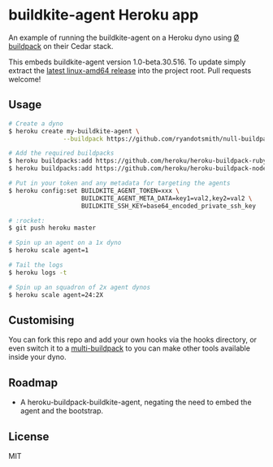 # buildkite-agent Heroku app

An example of running the buildkite-agent on a Heroku dyno using [Ø buildpack](https://github.com/ryandotsmith/null-buildpack) on their Cedar stack.

This embeds buildkite-agent version 1.0-beta.30.516. To update simply extract the [latest linux-amd64 release](https://github.com/buildkite/agent/releases) into the project root. Pull requests welcome!

## Usage

```bash
# Create a dyno
$ heroku create my-buildkite-agent \
               --buildpack https://github.com/ryandotsmith/null-buildpack.git

# Add the required buildpacks
$ heroku buildpacks:add https://github.com/heroku/heroku-buildpack-ruby
$ heroku buildpacks:add https://github.com/heroku/heroku-buildpack-nodejs

# Put in your token and any metadata for targeting the agents
$ heroku config:set BUILDKITE_AGENT_TOKEN=xxx \
                    BUILDKITE_AGENT_META_DATA=key1=val2,key2=val2 \
                    BUILDKITE_SSH_KEY=base64_encoded_private_ssh_key

# :rocket:
$ git push heroku master

# Spin up an agent on a 1x dyno
$ heroku scale agent=1

# Tail the logs
$ heroku logs -t

# Spin up an squadron of 2x agent dynos
$ heroku scale agent=24:2X
```

## Customising

You can fork this repo and add your own hooks via the hooks directory, or even switch it to a [multi-buildpack](https://github.com/ddollar/heroku-buildpack-multi) to you can make other tools available inside your dyno.

## Roadmap

* A heroku-buildpack-buildkite-agent, negating the need to embed the agent and the bootstrap.

## License

MIT
